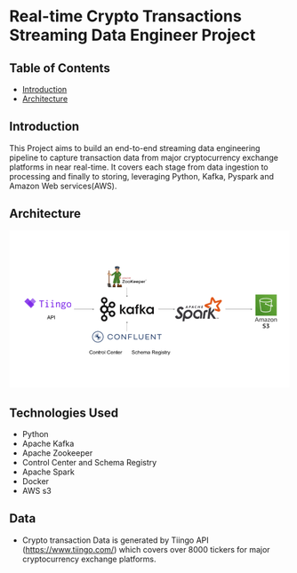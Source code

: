 # Real-time Crypto Transactions Streaming Data Engineer Project
## Table of Contents
- [Introduction](#introduction)
- [Architecture](#architecture)

## Introduction
This Project aims to build an end-to-end streaming data engineering pipeline to capture transaction data from major cryptocurrency exchange platforms in near real-time. It covers each stage from data ingestion to processing and finally to storing, leveraging Python, Kafka, Pyspark and Amazon Web services(AWS).
## Architecture
![Project Architecture](architecture.png)

## Technologies Used
- Python
- Apache Kafka
- Apache Zookeeper
- Control Center and Schema Registry
- Apache Spark
- Docker
- AWS s3
  
## Data 
- Crypto transaction Data is generated by Tiingo API (https://www.tiingo.com/) which covers over 8000 tickers for major cryptocurrency exchange platforms.
